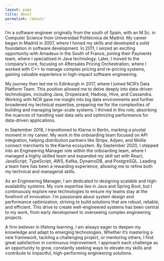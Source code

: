 ```yaml
---
layout: page
title: About
permalink: /about/
---
```



I’m a software engineer originally from the south of Spain, with an M.Sc. in Computer Science from Universidad Politécnica de Madrid. My career began in Madrid in 2007, where I honed my skills and developed a solid foundation in software development. In 2011, I seized an exciting opportunity with Amadeus in the South of France, joining their Payments team, where I specialized in Java technology. Later, I moved to the company’s core, focusing on Aftersales Pricing Orchestration, where I worked with C++ to manage complex pricing and re-pricing systems, gaining valuable experience in high-impact software engineering.

My journey then led me to Edinburgh in 2017, where I joined NCR’s Data Platform Team. This position allowed me to delve deeply into data-driven technologies, including Java, Dropwizard, Hadoop, Hive, and Cassandra. Working with NCR gave me insight into big data environments and further broadened my technical expertise, preparing me for the complexities of building and managing large-scale systems. I thrived in this role, absorbing the nuances of handling vast data sets and optimizing performance for data-driven applications.

In September 2018, I transitioned to Klarna in Berlin, marking a pivotal moment in my career. My work in the onboarding team focused on API integration, helping distribution partners like Stripe, Adyen, and Mollie connect merchants to the Klarna ecosystem. By September 2020, I stepped into an Engineering Manager role within the onboarding team, where I managed a highly skilled team and expanded my skill set with React, JavaScript, TypeScript, AWS, Kafka, DynamoDB, and PostgreSQL. Leading a team here has been a rewarding experience, allowing me to refine both my technical and managerial skills.

As an Engineering Manager, I am dedicated to designing scalable and high-availability systems. My core expertise lies in Java and Spring Boot, but I continuously explore new technologies to ensure my teams stay at the forefront of innovation. I’m passionate about system design and performance optimization, striving to build solutions that are robust, reliable, and efficient. This drive to create well-engineered systems has been central to my work, from early development to overseeing complex engineering projects.

A firm believer in lifelong learning, I am always eager to deepen my knowledge and adapt to emerging technologies. Whether it’s mastering a new framework, tackling a challenging project, or mentoring others, I find great satisfaction in continuous improvement. I approach each challenge as an opportunity to grow, constantly seeking ways to elevate my skills and contribute to impactful, high-performing engineering solutions.
